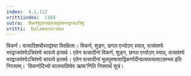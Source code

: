 ```yaml
---
index:  4.1.117
vrittiindex:  1104
sutra:  विकर्णशुङ्गच्छगलाद्वत्सभरद्वाजाऽत्रिषु
vritti:  balamanorama 
---
```


विकर्ण। वत्सादिशब्दैस्तद्वंश्या विवक्षिताः। विकर्ण, शुङ्ग, छगल एभ्योऽण् स्यात्, वत्संवश्ये भरद्वाजवंश्येऽत्रिवंश्ये चापत्ये इत्यर्थः। एतेन वत्सादीनां विकर्ण, शुङ्ग, छगल एभ्योऽण् स्यात्, वत्सवंश्ये भरद्वाजवंश्येऽत्रिवंश्ये चापत्ये इत्यर्थः। एतेन वत्सादीनां मूलपुरुषत्वाद्विकर्णादीन्प्रत्यपत्यत्वाऽसम्भव इति निरस्तम्। `विकर्णादिभ्यो वात्स्यादिष्वेव ऋष्य'णिति नियमार्थं सूत्रं। 

